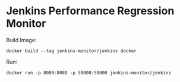 # Jenkins Performance Regression Monitor

Build Image:
```
docker build --tag jenkins-monitor/jenkins docker
```
Run:
```
docker run -p 8080:8080 -p 50000:50000 jenkins-monitor/jenkins
```

